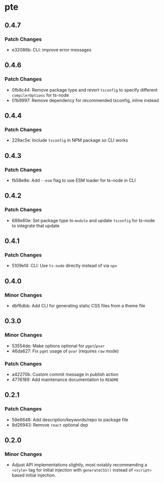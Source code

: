 # pte

## 0.4.7

### Patch Changes

- e32086b: CLI: improve error messages

## 0.4.6

### Patch Changes

- 0fb8c44: Remove package type and revert `tsconfig` to specify different `compilerOptions` for ts-node
- 01b9997: Remove dependency for recommended tsconfig, inline instead

## 0.4.4

### Patch Changes

- 229ac5e: Include `tsconfig` in NPM package so CLI works

## 0.4.3

### Patch Changes

- fb58e8e: Add `--esm` flag to use ESM loader for ts-node in CLI

## 0.4.2

### Patch Changes

- 688e60e: Set package type to `module` and update `tsconfig` for ts-node to integrate that update

## 0.4.1

### Patch Changes

- 5109ef4: CLI: Use `ts-node` directly instead of via `npx`

## 0.4.0

### Minor Changes

- dbf6dbb: Add CLI for generating static CSS files from a theme file

## 0.3.0

### Minor Changes

- 53554de: Make options optional for `pget`/`pvar`
- 46da627: Fix `pget` usage of `pvar` (requires `raw` mode)

### Patch Changes

- a42270b: Custom commit message in publish action
- 4776189: Add maintenance documentation to `README`

## 0.2.1

### Patch Changes

- 59e6648: Add description/keywords/repo to package file
- 8d26943: Remove `react` optional dep

## 0.2.0

### Minor Changes

- Adjust API implementations slightly, most notably recommending a `<style>` tag for initial injection with `generateCSS()` instead of `<script>` based initial injection.
